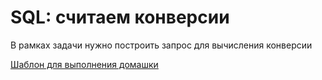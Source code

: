 # SQL: считаем конверсии

В рамках задачи нужно построить запрос для вычисления конверсии

[Шаблон для выполнения домашки](https://github.com/aleksandr-dzhumurat/data_management/blob/master/jupyter_notebooks/conversions_hw.ipynb)